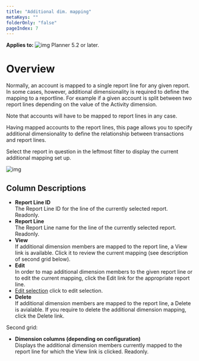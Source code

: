 ```yaml
---
title: "Additional dim. mapping"
metaKeys: ""
folderOnly: "false"
pageIndex: 7
---
```


**Applies to:** ![img](https://profitbasedocs.blob.core.windows.net/icons/yes-icon.png) Planner 5.2 or later.

# Overview

Normally, an account is mapped to a single report line for any given report. In some cases, however, additional dimensionality is required to define the mapping to a reportline. For example if a given account is split between two report lines depending on the value of the Activity dimension.

Note that accounts will have to be mapped to report lines in any case.

Having mapped accounts to the report lines, this page allows you to specify additional dimensionality to define the relationship between transactions and report lines.

Select the report in question in the leftmost filter to display the current additional mapping set up.

![img](https://profitbasedocs.blob.core.windows.net/enduserhelp/images/AdditionalDimMapping1.JPG)

## Column Descriptions

- **Report Line ID**<br/>
The Report Line ID for the line of the currently selected report. Readonly.<br/>
- **Report Line**<br/>
The Report Line name for the line of the currently selected report. Readonly.<br/>
- **View**<br/>
If additional dimension members are mapped to the report line, a View link is available. Click it to review the current mapping (see description of second grid below).<br/>
- **Edit**<br/>
In order to map additional dimension members to the given report line or to edit the current mapping, click the Edit link for the appropriate report line.<br/>
-  [Edit selection](/planner/workbooks/data-management/report-setup/additional-dim-mapping-edit-selection) click to edit selection.<br/>
- **Delete**<br/>
If additional dimension members are mapped to the report line, a Delete is avialable. If you require to delete the additional dimension mapping, click the Delete link.<br/>

Second grid:

- **Dimension columns (depending on configuration)**<br/>
Displays the additional dimension members currently mapped to the report line for which the View link is clicked. Readonly.<br/>
